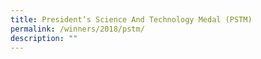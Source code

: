 ```yaml
---
title: President’s Science And Technology Medal (PSTM)
permalink: /winners/2018/pstm/
description: ""
---
```


